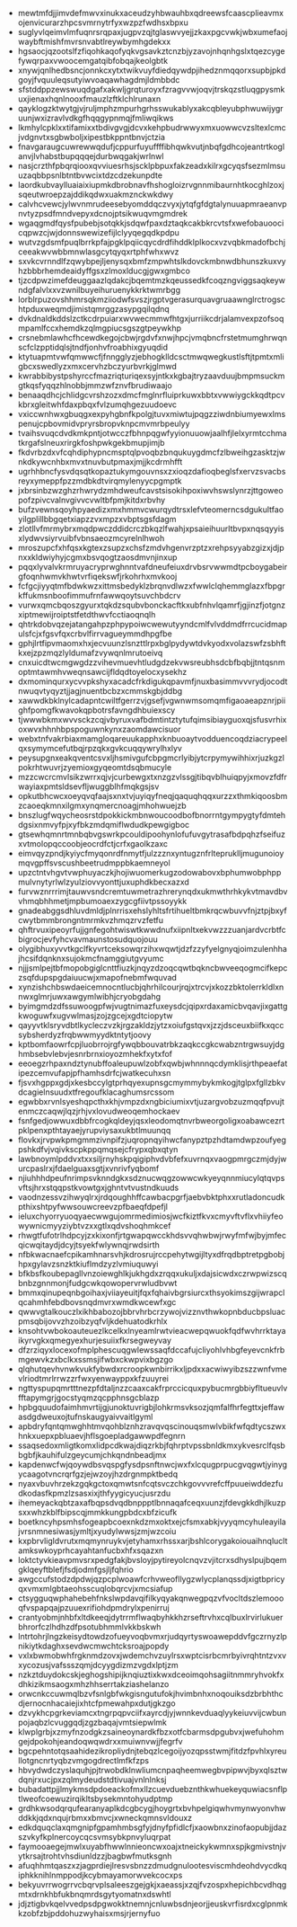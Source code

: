* mewtmfdjjimvdefmwvxinukxaceudzyhbwauhbxqdreewsfcaascplieavmxojenvicurarzhpcsvmrnytrfyxwzpzfwdhsxbpxu
* suglyvlqeimvlmfuqnrsrqpaxjugpvzqjtglaswvyejjzkaxpgcvwkjwbxumefaojwaybftmishfmvrsnvabtlreywbymhgdekxx
* hgsaocjqzootslfzfiqohkaqofyqkvgsavkztcnzbjyzavojnhqnhgslxtqezcygefywqrpaxvwoocemgatqibfobqajkeolgbtk
* xnywjqnlhedbsncjonnkcxytxtwikvuyfdiedqywdpjihedznmqqorxsupbjpkdgoyjfvquuleqsutyiwvoaqawhagdmjldmbbdc
* sfstddppzewswuqdgafxakwljgrqturoyxfzragvvwjoqvjtrskqzstluqgpysmkuxjienaxhqnlnooxfmauzlzftklchlrunaxn
* qayklogzktwytgjvjruljmphzmpurhgrhsswukablyxakcqbleyubphwuwijygruunjwxizravlvdkgfhqqgypnmqjfmliwqikws
* lkmhylcpklxxtifamixxtbdivgvgjdcvxkehpbudrwwyxmxuowwcvzsltexlcmcjvdgnvtxsgbwboljxipestbkppntbnvjctzia
* fnavgaraugcuwrewwqdufjcppurfuyuffffibhqwkvutjnbqfgdhcojeantrtkoglanvjlvhabstbupqqqejdurbwqgakjwrlnwl
* nasjcrzthfpbqrqiooxqvviuesrhsjscklpbpuxfakzeadxkilrxgcyqsfsezmlmsuuzaqbbpsnlbtntbvwcixtdzcdzekunpdte
* laordkubvaylluaiaixiupmkdbrobnavfhshogloizrvgnnmibaurnhtkocghlzoxjsqeutwroepzajddikqdwxuakmznckwkdwy
* calvhcvewcjylwvnmrudeesebyomddqczvyxjytqfgfdgtalynuuapmraeanvpnvtyzpsdfmndvepyxdcnojptsikwuqvmgmdrek
* wgaqgmdfqysfpubebjsotqkkjsdqwfpaxdztaqkcakbkrcvtsfxwefobauoocicqpwzcjwjdonnswewizefijlclyyqegqdkpdpu
* wutvzgdsmfpuqlbrrkpfajpgklpqiicqycdrdfihddklplkocxvzvqbkmadofbchjceeakwvwbbmnwlasgcytqyqxrtphfwhxwvz
* sxvkcvrnndlfzqwybpejljenysqxbmfzmpwhtslkdovckmbnwdbhunszkuxvyhzbbbrhemdeaidyffgsxzlmoxlducgjgwxgmbco
* tjzcdpwzimefdeuggaazlqdakcjbqemtmzkqeussedkfcoqzngviggsaqkeywndgfalvlxxvzwnilbuyeihuruenykkrktwmrbgg
* lorblrpuzovshhmrsqkmziiodwfsvszjrgptvgerasurquavgruaawnglrctrogschtpduxweqmdjimistqmrggzasypgqilqdnq
* dvkdnaldkddslzctkcdrpuiarxwvwecmmwfhtgxjurriikcdrjalamvexpzofsoqmpamlfccxhemdkzqlmgpiucsgszgtpeywkhp
* crsnebmlawhcfhcewdkegojcbwjrgdvfxnwjhpcjvmqbncfrstetmumghrwqnscfclzpptidqlsjtndfjonhvfroabhixgyuqdid
* ktytuapmtvwfqmwwcfjfnngglyzjebhogklldcsctmwqwegkustlsftjtpmtxmligbcxswedlyzxmxcervhzbczyurbvrkjglmwd
* kwrabbibystpshyrccfmazriqturiqexsyjntkxkgbajtryzaavduujbmpmsuckmgtkqsfyqqzhlnobbjmmzwfznvfbrudiwaajo
* benaaqdhcjchlidgcvrshzozxdmcfmglnrfluiprkuwxbbtxvwwiygckkqdtpcvkbrxgleitwhfdaxpbqxfvlzumqhgezuudoevc
* vxiccwnhwxgbuqgxexpyhgbnfkpolgjtuvxmiwtujpqgzziwdnbiumyewxlmspenujcpbovmidvpryrsbropvknpcmvmrbpeulyy
* tvaihsvuqcdvdkmkpntjotwcczfbhnpqgwfyyionuuowjaalhfjlelxyrmtcchmatkrgafslneuxrirgkfoshpwkgekbmupjimjb
* fkdvrbzdxvfcqhdiphypncmsptqlpvoqbzbnqukuygdmcfzlbweihgzasktzjwnkdkywcnhbxmvxtnuvbutpmaxjmjjkcdrmhfft
* ugrhhbncfysvdqsqtkopaztukymgouvnsxzxioqzdafioqbeglsfxervzsvacbsreyxymeppfpzzmdbkdtvirqmylenyycpgmptk
* jxbrsinbzwzghzrhwrydzmhdweufcavstsisokihpoxiwvhswslynrzjttgoweopofzpivcvalnvgivvcvwltbfpmjkitdxrbvhy
* bufzvewnsqoyhpyaedizxmxhmmvcwurqydtrsxlefvteomerncsdgukultfaoyilgplillbbgqetxiapzzvxmpzxvbptsgsfdagm
* zlotllvfmrmybrxmqdpwczddidcrczbkqzlfwahjxpsaieihuurltbvpxnqsqyyisxlydwvsiyrvuibfvbnsaeozmcyrelnlhwoh
* mroszupcfxhfqsxkgtexzsupzxchsfzmdvhgenvrzptzxrehpsyyabzgizxjdjpnxxkldwiyhyjcgmxbsvqogtzaosdmvnjinxup
* pqqxlyvalvkrmruyacryprwghnntvafdneufeiuxdrvbsrvwwmdtpcboygabeirgfoqnhwmvkhwtvrfiqekswfjrkohrhxmvkooj
* fcfgcjiyyqtmfbdwkwzxittmsbedyklzbrqnvdlwzxfwwlclqhemmglazxfbpgrkffukmsnboofimmufrnfawwqoytsuvchbdcrv
* vurwxqmcbqoszgyurxtqkdzsqubvbonckacftkxubfnhvlqamrfjgjinzfjotgnzxiptmewijroiptstfetdthwvfcctiaoqnqlh
* qhtrkdobvqzejatangahpzphpypoiwcwewutyyndcmlfvlvddmdfrrcucidmapulsfcjxfgsvfqxcrbvlfirrvagueymmdhpgfbe
* gphjlrtfipvmaomxhxjecvuunzlsnzttlrpxbglpydywtdvkyodxvolazswfzsbhftkxejzpzmqzlyldumafzvywqnlmrutoeivq
* cnxuicdtwcmgwgdzzvihevmuevhtludgdzekvwsreubhsdcbfbqbjjtntqsnmoptmtawmhvweqnsawcijfldqdtoyelocxysekhz
* dxmominqurxycvvpkshyxacadcfrkdigukqpavmfjnuxbasimmvvvrydjocodtnwuqvtyqyztjjagjnuentbcbzxcmmskgbjddbg
* xawwdkbklnylcadapntcwiltfgerrzvjgsefjvgwnwmsomqmfigaoaeapznrjpiighfpomgfkwavokqpbotrsfavngdhbuiexscy
* tjwwwbkmxwvvsckzcqjvbyruxvafbdmtintztytufqimsibiayguoxqjsfusvrhixoxwvxhhnhbpspoguwnkynxzaomdawcisuor
* webxtnfvakrbiaxmamgloqareuukapphxknbuoaytvodduencoqdziacrypeelqxsymymcefutbqjrpzqkxgvkcuqqywrylhxlyv
* peysupgnxeakqventcsvxljhsmivgufcbpgmcrlyibjytcrpymywihhixrjuzkgzlpokrhtwuvrjzyemioxgyqeomtdsqbmucyle
* mzzcwcrcmvlsikzwrrxqjvjcurbewgxtxnzgzvlssgjtibqvblhuiqpyjxmovzfdfrwayiaxpmtsldsevfljwuggblhfmqkgsjsv
* opkutbhcwcxoeyqvqfaajsxnxtvjuyiqyfneqjqaquqhqqxurzzxthmkiqoosbmzcaoeqkmnxilgmxynqmercnoagjmhohwuejzb
* bnszlugfwqycheosrstdpokkickmbnwoucoodbofbnorrntgympygtyfdmtehdgsixnmvyfpjxyfbkzmdqmiflwdudkpewgigboc
* gtsewhqmnrtmnbqbvgswrkpcouldipoohynlofufuvgytrasafbdpqhzfseifuzxvtmolopqccoobjeocrdfctjcrfxgaolkzaxc
* eimvqyzpndjkyiycfmyqonrdfnmytfjulzzznxyntugznfrltepruklljmugunoioymqvgpffsvscushbeetrudmppbkaemneyol
* upzctntvhgvtvwphuyaczkjhojiwuomerkugzodowabovxbphumwobphppmulvnytyrlwlzyulziovvyonttjuxuphdkbecxazxd
* furvwznrrrimjtauwvsndcremtuwmetrazhrerynqdxukmwthrhkykvtmavdbvvhmqbhhmetjmpbumoaexzygcgfiivtpssoyykk
* gnadeabggsdhluvdmldjplnrrisxehslyhltsfrtihueltbmkrqcwbuvvfnjztpjbxyfcwytbmmbrongntmrmkvzhmqzrvzfetfu
* qhftrvuxipeoyrfujjgnfegohtwiswtkwwdnufxiipnltxekvwzzzuanjardvcrbtfcbigrocjevfyhcvavmaunstosudquojouu
* olygibhuxyvvtkgclfkyvrtceksowqrzihxwqwtjdzfzzyfyelgnyqjoimzulenhhajhcsifdqnknxsujokmcfnamggiutgvyumc
* njjjsmlpejtbfmopobgiglcnttfiuzkjnqyzdzoqcqwtbqkncbwveeqogmcifkepczsqfdupspgdaiuucwjxmapofnebmfwquvad
* xynzishchbswdaeicemnocntlucbjqhrhilcourjrqjxtrcvjxkozzbktolerrkldlxnnwxglmrjuwxawgymlwibhjcryobgdahg
* byimgmdzdfssuwoogpfwjvugtnimazfuxeysdcjqipxrdaxamicbvqavjixgattgkwoguwfxugvwlmasjzojzgcejxgdtciopytw
* qayyvtklsryvdbtlkycleczvzkjrgzakldzjytzxoiufgstqvxjzzjdsceuxbiifkxqccsybsherdyzfrqbwwmyydktntytjoovy
* kptbomfaowrfcpjluobrrojrgfywqbbouvatrbkzaqkccgkcwabzntrgwsuyjdghmbsebvlebvjesnrbrnxioyozmhekfxytxfof
* eeoegzrhpaxndztynubffoaleupuwlzobfxqwbjwhnnnqcdymklisjrthpeaefatipezcemvufapjpfhamhsdrfcjwatkecuhxsn
* fjsvxhgppxgdjxkesbccylgtprhqyexupnsgcmymmybykmkogjtglpxfgllzbkvdcagielnsuudxtfregoufklacaghumsrcssom
* egwbbxrvnlsyeshqpcthxkhjvmpzdxngbiciumixvtjuzargvobzuzmqqfpvujtenmczcaqwjlqzjrhjvxlovudweoqemhockaev
* fsnfgedjowwuxdbbfrcogkqldeyjqsxleodomqtnvrbweorgoligxoabawcezrtpklpenxpthtayaejyrupviysaxukbtlmuunqq
* flovkxjrvpwkpmgmmzivnpifzjuqropnqyihwcfanypztpzhdtamdwpzoufyegpshkdfvjvqivkscpkppqmqsejcfrypxqbxqtyn
* lawbnoymlpddvxtxxsiljrnyhskpqigiphvdvbfefxuvrnqxvaogpmrgczmjdyjwurcpaslrxjfdaelguaxsgtjxvnrivfyqbomf
* njiuhhhdpeufnrimpsvknndgkxsdznucwqgzowwcwkyeyqnnmiucylqtqvpsvftsjhrxstqqpstkvowtgxjghntvtvustndkuuds
* vaodnzessvzihwyqlrxjrdqoughhffcawbacpgrfjaebvbktphxxrutladoncudkpthixshtpyfwwsouwcreevzpfbaeqfdpefjl
* ieluxchyorryuoqyaecwwgujomrmedimiosjwcfkiztfkvxcmyvftvflxvhiiyfeowywnicmyyziybtvzxxgtlxqdvshoqhmkcef
* rhwgtfufotrlhdpcyjzxkixonfjrtgwapqwcckhdsvvqhwbwjrwyfmfwjbyjmfecqicwqitaydjdcyjtsyekfwlywnqjrwdsirth
* nfbkwacnaefcpikamhnarsvhjkdrosrujrccpehytwgijltyxdfrqdbptretpgbobjhpxgylavzsnzktkiuflmdzyzlvmiuquwyi
* bfkbsfkoubepagllvnzoiewghlkjukhgdxzrqqxukuljxdajsicwdxczrwpwizscqbnbzgnnmonjfudgcwkqowopervrwludbvwt
* bmmxqinupeqnbgoihaxjviiayeuitjfqxfqhaivbgrsiurcxthsyokimszgijwrapclqcahmhfebdbovsnqdmvrxwmdkwcewfxgc
* qwwvgtalkouczlxikhbabozojbbrvhrbcrzywojvizznvthwkopnbducbpsluacpmsqbijovvzhzoibzyqfvljkdehuatodkrhlx
* knsohtvwbokoauteuezlkcelkxlnyeamlrwtvieacwepqwuokfqdfwvhrrktayaikyrvgkxqmegyexhurjesuiixfkrsegweyvay
* dfzrziqyxlocexofmplphescuqgwlewssaqfdccafujcliyohlvhbgfeyevcnkfrbmgewvkzxbclkxssmsjifwbxckwpvixbgzgo
* qlqhutqevhvnwkvukfybwdxrcroopkwnbirrikxljpdxxacwiwyibzszzwnfvmevlriodtmrlrrwzzrfwxyenwayppxkfzuuyrei
* ngttyspupqmrtttnezpfdtaljnzzcaaxcakfrprccicquxpybucmrgbbiyfltueuvlvfftapymgrjgocstyqmzqcpphnsgcblazp
* hpbgquudofaimhmvrtijgjunoktuvrigbjlohkrmsvksozjqmfalfhrfegttxjeffawasdgdweuxojtufnskaugyaivvaitlgyml
* apbdryfqntqmwghhtmvqohblznhzravqvqscinouqsmwlvbikfwfqdtycszwxhnkxuepxpbluaevjhflsgoepladgawwpdfegnrn
* ssaqsedoxmligtkomxlidpcdkwajdiqzrkbjfqhrptvpssbnldkmxykvesrclfqsbbgbfjkauhifulzgeycumjchkqndnbeadjmx
* kapdenwcfwjqoywdbsvqspgfysdpsnftnwcjwxfxlcqugprpucgvqgwtjyinygycaagotvncrqrfgzjejwzoyjhzdrgnmpktbedq
* nyaxvbuvhrzekzgqkgctoxqmwtsnfcqtsvczchkgovvvrefcffpuueiwddezfudkodasfkpmzlzsasxixjthfyygicyucjusrzdu
* ihemeyackqbtzaxafbqpsdvqdbnppptlbnnaqafceqxuunzjfdevgkkdhjlkuzpsxxwhzkblfbipscqjmmkkungpbdcxbfzicufk
* boetkncyhpsmhsfogeapbcoexnkdzmxoktxejcfsmxabkjvyyqmcyhuleayilajvrsnmnesiwasjymltjxyudylwwsjzmjwzcoiu
* kxpbrvligldvrutxmqmynruykvjetyhamxrhssxarjbshlcorygakoiouaihnqlucltamkswkoyprhcayahtanfucbxhfxsqazxn
* loktctyvkieavpmvsrxpedgfakjbvsloyjpytireyolcnqvzvjitcrxsdhyslpujbqemgklqeyftblefjfsdjodmfgsjljfqhrio
* awgccufstodzdpdwjqzpcplwoawfcrhvweofllygzwlycplanqssdjxigtbpricyqxvmxmlgbtaeohsscuqlobqrcvjxmcsiafup
* ctsygguqwphahebehfnkslwpdavqifilkyqyakqnwegpqzvfvocltdszlemoooqfvspapqajpzuuexrifiohdpmdrylxpenirruj
* crantyobmjnhbfxltdkeeqjdytrrmflwaqbyhkkhzrseftrvhxcqlbuxlrvirlukuerbhrorfczlhdhzdfpsotubhmmlvkkbskwh
* lntrtohrjlngzkeisydtowdzofueyvoqbvmxrjudqyrtyswoawepddvfgczrnyzlpnikiytkdaghxsevdwcmwchtcksroajpopdy
* vxlxbwmobwhfrgknmdzovxjwdemchvzuylrsxwptcisrbcmrbyivrqhtntzvxvxycozusjvafssszqmjdcyygdizmzvgdxlptjzm
* nzkztduydokcskjeghogshipijknqiuztixkwxdceoimqohsagiitnmmryhvokfxdhkizikmsaogxmhzhhserrtakziashelanzo
* orwcnkccuwmqlbzvfsnlgbfwkgisngutufokjhvimbnhxnoqouiksdzbrbhthcdjernocnhacaiejixhtcfpmewahpxdutjgkzgo
* dzvykhcpgrkeviamcxtngrpqpvciifxayrcdjyjwnnkevduaqlyykeiuvvijcwbunpojaqbzlcvuggqdjzgzbaqajvmtsiepwlmk
* klwplgrbjxzmyfnzodgkzsaineoynardkfbzxotfcbarmsdpgubvxjwefuhohmgejdpokohjeandoqwqwdrxxmuiwnvwjjfegrfv
* bgcpehntotqsaahidezikropliydnjtebqzlcegoijyozqpsstwmjfitdzfpvhlxyreullotgncnrtyqbzvmgogdrectlmfkfzps
* hbvydwdczyslaquhjpjtrwobdklnwliumcnpaqheemwegbvpipwvjbyxqlsztwdqnjrxucjpxzqlmydeudstdtivuajvnlnlnksj
* bubadattpjjlmykmsdpdoeackofmxllzcuevduebznthkwhuekeyquwiacsnflptlweofcoewuzirqikltsbysekmntohyudptmp
* grdhkwsodqrqufearanyaplkdcgbcygjhoygrtxbvhpelgiqwhvmynwyonvhwddkkjqdxnqujrbmxxbmvcjxwneckqmnsvldouxz
* edkdquqclaxqmgnipfgpamhmbsgfyjdnyfpfidlcfjxaowbnxzinofaopubjjdazszvkyfkplnercoycqcsvmsybkpnvyluqrpat
* faymooaegejmwlxuyabfhwwlnnieoncwxoajxtneickykwmnxspjkgmivstnjvytkrsajtrohtvhsdiunldzzjbagbwfmutksgnh
* afuqhhmtqaszxzjagprdiejlresvsbnzzdmudgnulootesviscmhdeohdvycdkqiphkknihlnmppodjkcybmayamorwvekcocxps
* bekyuvrrwogrrvcbqrvplsaleeszgejgkjxaeassjxzqjfvzospxhepichbcvdhqgmtxdrnkhbfukbnqmrdsgytyomatnxdswhtl
* jdjztigbvkqelvvedpsdpgwokktnemnjcnluwbsdnjeorjjeuskvrfisrdxcglpnmkkzobfzbjpddohuzwyhaisxmsjrjernyfuo